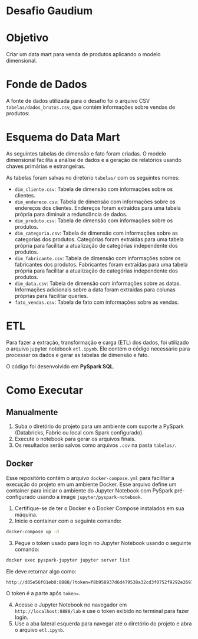 # Desafio Gaudium

# Objetivo

Criar um data mart para venda de produtos aplicando o modelo dimensional.

# Fonde de Dados

A fonte de dados utilizada para o desafio foi o arquivo CSV `tabelas/dados_brutos.csv`, que contém informações sobre vendas de produtos:

# Esquema do Data Mart

As seguintes tabelas de dimensão e fato foram criadas. O modelo dimensional facilita a análise de dados e a geração de relatórios usando chaves primárias e estrangeiras.

As tabelas foram salvas no diretório `tabelas/` com os seguintes nomes:

- `dim_cliente.csv`: Tabela de dimensão com informações sobre os clientes.
- `dim_endereco.csv`: Tabela de dimensão com informações sobre os endereços dos clientes. Endereços foram extraídos para uma tabela própria para diminuir a redundância de dados.
- `dim_produto.csv`: Tabela de dimensão com informações sobre os produtos.
- `dim_categoria.csv`: Tabela de dimensão com informações sobre as categorias dos produtos. Categórias foram extraídas para uma tabela própria para facilitar a atualização de categórias independente dos produtos.
- `dim_fabricante.csv`: Tabela de dimensão com informações sobre os fabricantes dos produtos. Fabricantes foram extraídas para uma tabela própria para facilitar a atualização de categórias independente dos produtos.
- `dim_data.csv`: Tabela de dimensão com informações sobre as datas. Informações adicionais sobre a data foram extraidas para colunas próprias para facilitar queries.
- `fato_vendas.csv`: Tabela de fato com informações sobre as vendas.

# ETL

Para fazer a extração, transformação e carga (ETL) dos dados, foi utilizado o arquivo jupyter notebook `etl.ipynb`. Ele contém o código necessário para processar os dados e gerar as tabelas de dimensão e fato.

O código foi desenvolvido em **PySpark SQL**.

# Como Executar

## Manualmente

1. Suba o diretório do projeto para um ambiente com suporte a PySpark (Databricks, Fabric ou local com Spark configurado).
2. Execute o notebook para gerar os arquivos finais.
3. Os resultados serão salvos como arquivos `.csv` na pasta `tabelas/`.

## Docker

Esse repositório contém o arquivo `docker-compose.yml` para facilitar a execução do projeto em um ambiente Docker. Esse arquivo define um container para iniciar o ambiente do Jupyter Notebook com PySpark pré-configurado usando a image `jupyter/pyspark-notebook`.

1. Certifique-se de ter o Docker e o Docker Compose instalados em sua máquina.
2. Inicie o container com o seguinte comando:

```bash
docker-compose up -d
```

3. Pegue o token usado para login no Jupyter Notebook usando o seguinte comando:

```bash
docker exec pyspark-jupyter jupyter server list
```

Ele deve retornar algo como:

```bash
http://d05e56f01eb0:8888/?token=f8b958937d6d479538a32cd3f0752f9292e269710b32ce23 :: /home/jovyan
```

O token é a parte após `token=`.

4. Acesse o Jupyter Notebook no navegador em `http://localhost:8888/lab` e use o token exibido no terminal para fazer login.
5. Use a aba lateral esquerda para navegar até o diretório do projeto e abra o arquivo `etl.ipynb`.
